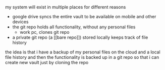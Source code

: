 my system will exist in multiple places for different reasons
- google drive syncs the entire vault to be available on mobile and other devices
- the git repo holds all functionality, without any personal files
	- work pc, clones git repo
- a private git repo (a [[bare repo]]) stored locally keeps track of file history

the idea is that i have a backup of my personal files on the cloud
and a local file history
and then the functionality is backed up in a git repo so that i can create new vault just by cloning the repo
